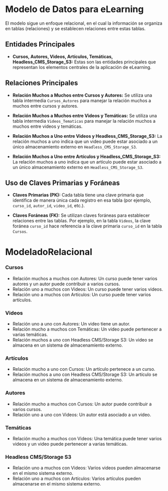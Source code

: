 # Modelo de Datos para eLearning

El modelo sigue un enfoque relacional, en el cual la información se organiza en tablas (relaciones) y se establecen relaciones entre estas tablas.

## Entidades Principales

- **Cursos, Autores, Videos, Artículos, Temáticas, Headless_CMS_Storage_S3:**
  Estas son las entidades principales que representan los elementos centrales de la aplicación de eLearning.

## Relaciones Principales

- **Relación Muchos a Muchos entre Cursos y Autores:**
  Se utiliza una tabla intermedia `Cursos_Autores` para manejar la relación muchos a muchos entre cursos y autores.

- **Relación Muchos a Muchos entre Videos y Temáticas:**
  Se utiliza una tabla intermedia `Videos_Tematicas` para manejar la relación muchos a muchos entre videos y temáticas.

- **Relación Muchos a Uno entre Videos y Headless_CMS_Storage_S3:**
  La relación muchos a uno indica que un video puede estar asociado a un único almacenamiento externo en `Headless_CMS_Storage_S3`.

- **Relación Muchos a Uno entre Artículos y Headless_CMS_Storage_S3:**
  La relación muchos a uno indica que un artículo puede estar asociado a un único almacenamiento externo en `Headless_CMS_Storage_S3`.

## Uso de Claves Primarias y Foráneas

- **Claves Primarias (PK):**
  Cada tabla tiene una clave primaria que identifica de manera única cada registro en esa tabla (por ejemplo, `curso_id`, `autor_id`, `video_id`, etc.).

- **Claves Foráneas (FK):**
  Se utilizan claves foráneas para establecer relaciones entre las tablas. Por ejemplo, en la tabla `Videos`, la clave foránea `curso_id` hace referencia a la clave primaria `curso_id` en la tabla `Cursos`.






# ModeladoRelacional



### Cursos

- Relación muchos a muchos con Autores: Un curso puede tener varios autores y un autor puede contribuir a varios cursos.
- Relación uno a muchos con Videos: Un curso puede tener varios videos.
- Relación uno a muchos con Artículos: Un curso puede tener varios artículos.

### Videos

- Relación uno a uno con Autores: Un video tiene un autor.
- Relación mucho a muchos con Temáticas: Un video puede pertenecer a varias temáticas.
- Relación muchos a uno con Headless CMS/Storage S3: Un video se almacena en un sistema de almacenamiento externo.

### Artículos

- Relación mucho a uno con Cursos: Un artículo pertenece a un curso.
- Relación muchos a uno con Headless CMS/Storage S3: Un artículo se almacena en un sistema de almacenamiento externo.

### Autores

- Relación mucho a muchos con Cursos: Un autor puede contribuir a varios cursos.
- Relación uno a uno con Videos: Un autor está asociado a un video.

### Temáticas

- Relación mucho a muchos con Videos: Una temática puede tener varios videos y un video puede pertenecer a varias temáticas.

### Headless CMS/Storage S3

- Relación uno a muchos con Videos: Varios videos pueden almacenarse en el mismo sistema externo.
- Relación uno a muchos con Artículos: Varios artículos pueden almacenarse en el mismo sistema externo.

